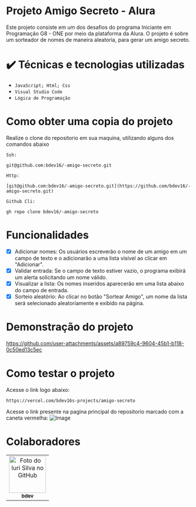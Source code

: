 # Projeto Amigo Secreto - Alura
Este projeto consiste em um dos desafios do programa Iniciante em Programação G8 - ONE por meio da plataforma da Alura. O projeto é sobre um sorteador de nomes de maneira aleatoria, para gerar um amigo secreto.

# ✔️ Técnicas e tecnologias utilizadas

- ``JavaScript; Html; Css``
- ``Visual Studio Code``
- ``Lógica de Programação``

#  Como obter uma copia do projeto
Realize o clone do repositorio em sua maquina, utilizando alguns dos comandos abaixo

``Ssh:``
```
git@github.com:bdev16/-amigo-secreto.git
```
``Http:``
```
[git@github.com:bdev16/-amigo-secreto.git](https://github.com/bdev16/-amigo-secreto.git)
```
``Github Cli:``
```
gh repo clone bdev16/-amigo-secreto
```

#  Funcionalidades

- [x] Adicionar nomes: Os usuários escreverão o nome de um amigo em um campo de texto e o adicionarão a uma lista visível ao clicar em "Adicionar".
- [x] Validar entrada: Se o campo de texto estiver vazio, o programa exibirá um alerta solicitando um nome válido.
- [x] Visualizar a lista: Os nomes inseridos aparecerão em uma lista abaixo do campo de entrada.
- [x] Sorteio aleatório: Ao clicar no botão "Sortear Amigo", um nome da lista será selecionado aleatoriamente e exibido na página.

#  Demonstração do projeto

https://github.com/user-attachments/assets/a89759c4-9604-45b1-b118-0c50ed13c5ec

# Como testar o projeto
Acesse o link logo abaixo:
```
https://vercel.com/bdev16s-projects/amigo-secreto
```
Acesse o link presente na pagina principal do repositorio marcado com a caneta vermelha:
![Image](https://github.com/user-attachments/assets/093b08ad-d423-48ac-a424-ba2f1596ff0a)

#  Colaboradores

<table>
  <tr>
    <td align="center">
      <a href="#" title="defina o título do link">
        <img src="https://github.com/user-attachments/assets/679c384b-4cf9-463a-9b4c-37cee04dd569" width="100px;" alt="Foto do Iuri Silva no GitHub"/><br>
        <sub>
          <b>bdev</b>
        </sub>
      </a>
    </td>
  </tr>
</table>
